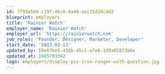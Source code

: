 ```yaml
---
id: 7f93a5b9-c197-46c0-8a40-aec15d34cdd2
blueprint: employers
title: 'Rainier Watch'
employer_name: 'Rainier Watch'
employer_url: 'https://rainierwatch.com'
job_roles: 'Founder, Designer, Marketer, Developer'
start_date: '2013-03-13'
updated_by: 59e67be5-435b-45c1-a7e6-1d9a02873b6e
updated_at: 1665703342
logo: employers/display-pic-iron-ranger-with-question.jpg
---
```

